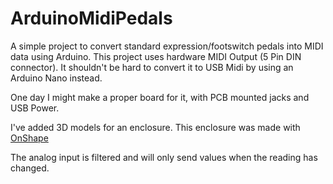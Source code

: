 # ArduinoMidiPedals
A simple project to convert standard expression/footswitch pedals into MIDI data using Arduino. This project uses hardware MIDI Output (5 Pin DIN connector). It shouldn't be hard to convert it to USB Midi by using an Arduino Nano instead.
 
One day I might make a proper board for it, with PCB mounted jacks and USB Power.

I've added 3D models for an enclosure. This enclosure was made with [OnShape](https://cad.onshape.com/documents/4eba54e11bb9bf6d27ddf1b2/w/d35c74aab7e3221d58318394/e/4fd7029cd8b945e5e373a2fa?renderMode=0&uiState=6328c16b08d11d2174f0bdc6)

The analog input is filtered and will only send values when the reading has changed.

